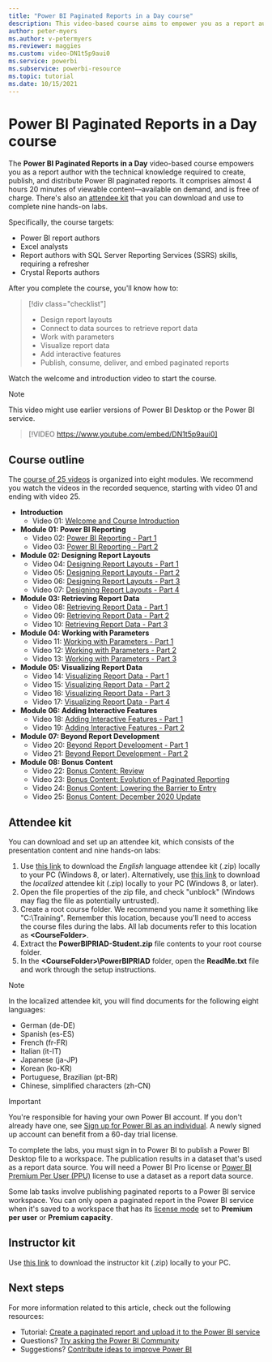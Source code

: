 ```yaml
---
title: "Power BI Paginated Reports in a Day course"
description: This video-based course aims to empower you as a report author with the technical knowledge required to create, publish, and distribute Power BI paginated reports.
author: peter-myers
ms.author: v-petermyers
ms.reviewer: maggies
ms.custom: video-DN1t5p9aui0
ms.service: powerbi
ms.subservice: powerbi-resource
ms.topic: tutorial
ms.date: 10/15/2021
---
```


# Power BI Paginated Reports in a Day course

The **Power BI Paginated Reports in a Day** video-based course empowers you as a report author with the technical knowledge required to create, publish, and distribute Power BI paginated reports. It comprises almost 4 hours 20 minutes of viewable content—available on demand, and is free of charge. There's also an [attendee kit](#attendee-kit) that you can download and use to complete nine hands-on labs.

Specifically, the course targets:

- Power BI report authors
- Excel analysts
- Report authors with SQL Server Reporting Services (SSRS) skills, requiring a refresher
- Crystal Reports authors

After you complete the course, you'll know how to:

> [!div class="checklist"]
> - Design report layouts
> - Connect to data sources to retrieve report data
> - Work with parameters
> - Visualize report data
> - Add interactive features
> - Publish, consume, deliver, and embed paginated reports

Watch the welcome and introduction video to start the course.

> [!NOTE]  
> This video might use earlier versions of Power BI Desktop or the Power BI service.

> [!VIDEO https://www.youtube.com/embed/DN1t5p9aui0]

## Course outline

The [course of 25 videos](https://www.youtube.com/playlist?list=PL1N57mwBHtN1icIhpjQOaRL8r9G-wytpT) is organized into eight modules. We recommend you watch the videos in the recorded sequence, starting with video 01 and ending with video 25.

- **Introduction**
  - Video 01: [Welcome and Course Introduction](https://www.youtube.com/watch?v=DN1t5p9aui0&list=PL1N57mwBHtN1icIhpjQOaRL8r9G-wytpT)
- **Module 01: Power BI Reporting**
  - Video 02: [Power BI Reporting - Part 1](https://www.youtube.com/watch?v=s6Amctk3Z_g&list=PL1N57mwBHtN1icIhpjQOaRL8r9G-wytpT)
  - Video 03: [Power BI Reporting - Part 2](https://www.youtube.com/watch?v=jXTiYJKw1Rs&list=PL1N57mwBHtN1icIhpjQOaRL8r9G-wytpT)
- **Module 02: Designing Report Layouts**
  - Video 04: [Designing Report Layouts - Part 1](https://www.youtube.com/watch?v=EjHANN3rGNs&list=PL1N57mwBHtN1icIhpjQOaRL8r9G-wytpT)
  - Video 05: [Designing Report Layouts - Part 2](https://www.youtube.com/watch?v=2CZIrJU_HZU&list=PL1N57mwBHtN1icIhpjQOaRL8r9G-wytpT)
  - Video 06: [Designing Report Layouts - Part 3](https://www.youtube.com/watch?v=eaFFzkT6pxE&list=PL1N57mwBHtN1icIhpjQOaRL8r9G-wytpT)
  - Video 07: [Designing Report Layouts - Part 4](https://www.youtube.com/watch?v=0z576TI27Vg&list=PL1N57mwBHtN1icIhpjQOaRL8r9G-wytpT)
- **Module 03: Retrieving Report Data**
  - Video 08: [Retrieving Report Data - Part 1](https://www.youtube.com/watch?v=SHGTTYXtio0&list=PL1N57mwBHtN1icIhpjQOaRL8r9G-wytpT)
  - Video 09: [Retrieving Report Data - Part 2](https://www.youtube.com/watch?v=1Dzd9wb7XUY&list=PL1N57mwBHtN1icIhpjQOaRL8r9G-wytpT)
  - Video 10: [Retrieving Report Data - Part 3](https://www.youtube.com/watch?v=OFXG7sl5L2o&list=PL1N57mwBHtN1icIhpjQOaRL8r9G-wytpT)
- **Module 04: Working with Parameters**
  - Video 11: [Working with Parameters - Part 1](https://www.youtube.com/watch?v=o7WaK88kheA&list=PL1N57mwBHtN1icIhpjQOaRL8r9G-wytpT)
  - Video 12: [Working with Parameters - Part 2](https://www.youtube.com/watch?v=okj6wO72clQ&list=PL1N57mwBHtN1icIhpjQOaRL8r9G-wytpT)
  - Video 13: [Working with Parameters - Part 3](https://www.youtube.com/watch?v=13-6sWIRD74&list=PL1N57mwBHtN1icIhpjQOaRL8r9G-wytpT)
- **Module 05: Visualizing Report Data**
  - Video 14: [Visualizing Report Data - Part 1](https://www.youtube.com/watch?v=b4TxBBtOWSw&list=PL1N57mwBHtN1icIhpjQOaRL8r9G-wytpT)
  - Video 15: [Visualizing Report Data - Part 2](https://www.youtube.com/watch?v=JhEa_TugXeE&list=PL1N57mwBHtN1icIhpjQOaRL8r9G-wytpT)
  - Video 16: [Visualizing Report Data - Part 3](https://www.youtube.com/watch?v=dliLsRvQB-c&list=PL1N57mwBHtN1icIhpjQOaRL8r9G-wytpT)
  - Video 17: [Visualizing Report Data - Part 4](https://www.youtube.com/watch?v=5yHxuRRP_eU&list=PL1N57mwBHtN1icIhpjQOaRL8r9G-wytpT)
- **Module 06: Adding Interactive Features**
  - Video 18: [Adding Interactive Features - Part 1](https://www.youtube.com/watch?v=LInMHpTEaI0&list=PL1N57mwBHtN1icIhpjQOaRL8r9G-wytpT)
  - Video 19: [Adding Interactive Features - Part 2](https://www.youtube.com/watch?v=b_pr1xsbRJc&list=PL1N57mwBHtN1icIhpjQOaRL8r9G-wytpT)
- **Module 07: Beyond Report Development**
  - Video 20: [Beyond Report Development - Part 1](https://www.youtube.com/watch?v=1CgDVDslwvs&list=PL1N57mwBHtN1icIhpjQOaRL8r9G-wytpT)
  - Video 21: [Beyond Report Development - Part 2](https://www.youtube.com/watch?v=KRwtl7h0ynI&list=PL1N57mwBHtN1icIhpjQOaRL8r9G-wytpT)
- **Module 08: Bonus Content**
  - Video 22: [Bonus Content: Review](https://www.youtube.com/watch?v=w5zlJ8BodxI&list=PL1N57mwBHtN1icIhpjQOaRL8r9G-wytpT)
  - Video 23: [Bonus Content: Evolution of Paginated Reporting](https://www.youtube.com/watch?v=pevpai65MvY&list=PL1N57mwBHtN1icIhpjQOaRL8r9G-wytpT)
  - Video 24: [Bonus Content: Lowering the Barrier to Entry](https://www.youtube.com/watch?v=vu32LfckCt8&list=PL1N57mwBHtN1icIhpjQOaRL8r9G-wytpT)
  - Video 25: [Bonus Content: December 2020 Update](https://www.youtube.com/watch?v=-7M4muS_3BI&list=PL1N57mwBHtN1icIhpjQOaRL8r9G-wytpT)

## Attendee kit

You can download and set up an attendee kit, which consists of the presentation content and nine hands-on labs:

1. Use [this link](https://aka.ms/priad-en) to download the _English_ language attendee kit (.zip) locally to your PC (Windows 8, or later). Alternatively, use [this link](https://aka.ms/priad-student) to download the _localized_ attendee kit (.zip) locally to your PC (Windows 8, or later).
1. Open the file properties of the zip file, and check "unblock" (Windows may flag the file as potentially untrusted).
1. Create a root course folder. We recommend you name it something like "C:\Training". Remember this location, because you'll need to access the course files during the labs. All lab documents refer to this location as **&lt;CourseFolder&gt;**.
1. Extract the **PowerBIPRIAD-Student.zip** file contents to your root course folder.
1. In the **&lt;CourseFolder&gt;\PowerBIPRIAD** folder, open the **ReadMe.txt** file and work through the setup instructions.

> [!NOTE]
> In the localized attendee kit, you will find documents for the following eight languages:
> - German (de-DE)
> - Spanish (es-ES)
> - French (fr-FR)
> - Italian (it-IT)
> - Japanese (ja-JP)
> - Korean (ko-KR)
> - Portuguese, Brazilian (pt-BR)
> - Chinese, simplified characters (zh-CN)

> [!IMPORTANT]
> You're responsible for having your own Power BI account. If you don't already have one, see [Sign up for Power BI as an individual](../fundamentals/service-self-service-signup-for-power-bi.md). A newly signed up account can benefit from a 60-day trial license.
>
> To complete the labs, you must sign in to Power BI to publish a Power BI Desktop file to a workspace. The publication results in a dataset that's used as a report data source. You will need a Power BI Pro license or [Power BI Premium Per User (PPU)](../admin/service-premium-per-user-faq.yml#using-premium-per-user--ppu-) license to use a dataset as a report data source.
>
> Some lab tasks involve publishing paginated reports to a Power BI service workspace. You can only open a paginated report in the Power BI service when it's saved to a workspace that has its [license mode](../consumer/end-user-workspaces.md#licensing-workspaces-and-capacity) set to **Premium per user** or **Premium capacity**.

## Instructor kit

Use [this link](https://aka.ms/priad-instructor) to download the instructor kit (.zip) locally to your PC.

## Next steps

For more information related to this article, check out the following resources:

- Tutorial: [Create a paginated report and upload it to the Power BI service](../paginated-reports/paginated-reports-quickstart-aw.md)
- Questions? [Try asking the Power BI Community](https://community.powerbi.com/)
- Suggestions? [Contribute ideas to improve Power BI](https://ideas.powerbi.com/)
